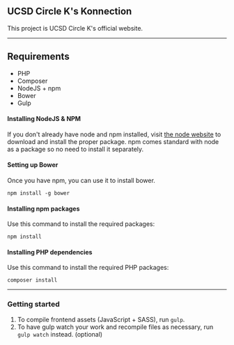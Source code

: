 ## UCSD Circle K's Konnection

This project is UCSD Circle K's official website.

---

## Requirements

* PHP
* Composer
* NodeJS + npm
* Bower
* Gulp

#### Installing NodeJS & NPM

If you don't already have node and npm installed, visit [the node website](http://nodejs.org/) to download and install the proper package. npm comes standard with node as a package so no need to install it separately.

#### Setting up Bower

Once you have npm, you can use it to install bower.

`npm install -g bower`

#### Installing npm packages

Use this command to install the required packages:

`npm install`

#### Installing PHP dependencies

Use this command to install the required PHP packages:

`composer install`

---

### Getting started

1. To compile frontend assets (JavaScript + SASS), run `gulp`.
2. To have gulp watch your work and recompile files as necessary, run `gulp watch` instead. (optional)


